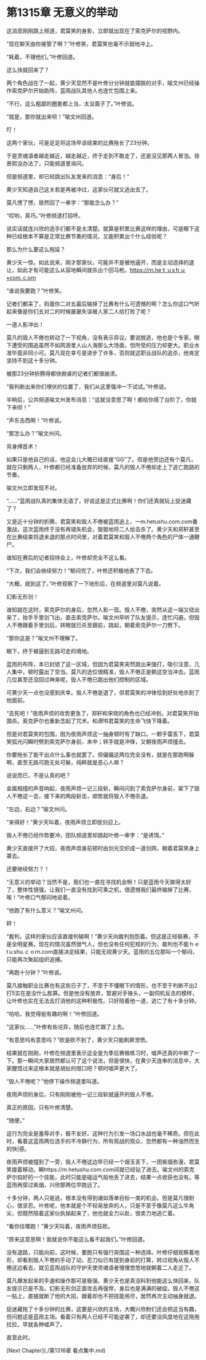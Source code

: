 # 第1315章 无意义的举动

这消息刚刚跳上频道，君莫笑的身影，立即就出现在了索克萨尔的视野内。

“现在聊天由你接管了啊？”叶修笑，君莫笑也毫不示弱地冲上。

“耗着，不理他们。”叶修回道。

这么快就回来了？

两个角色战在了一起，黄少天显然不是叶修分分钟就能摆脱的对手，喻文州已经操作索克萨尔开始助阵，蓝雨战队其他人也连忙包围上来。

“不行，这么粗鄙的圈套都上当，太没面子了。”叶修说。

“就是，那你就出来呗！”喻文州回道。

叮！

这两个家伙，可是足足将这场早该结束的比赛拖长了23分钟。

于是灵魂语者越走越近，越走越近，终于走到不敢走了，还是没见那两人冒泡。徐景熙没办法了，只能频道里询问。

但是频道里，却已经跳出队友发来的消息：“身后！”

黄少天知道自己这关若是再被冲过，这家伙可就又逃出去了。

莫凡愣了愣，居然回了一串字：“那能怎么办？”

“哎哟，真巧。”叶修频道打招呼。

说实话就连兴欣的选手们都不是太清楚。就算是积累比赛这样的理由，可是眼下这种已经根本不算是正常比赛节奏的情况，又能积累出个什么经验呢？

那么为什么要这么拖延？

黄少天一惊。如此说来，刚才那家伙，可能并不是被他逼开，而是主动选择的退让，如此才有可能这么从容地瞬间就杀出个回马枪。https://ｍ.heｔｕsｈｕ•com.ｃoｍ

“谁说我要跑？”叶修笑。

记者们都呆了，妈蛋你二对五最后输掉了比赛有什么可遗憾的啊？怎么你这口气听起来像是你们五对二的时候屡屡失误被人家二人给打败了呢？

一道人影冲出！

莫凡的毁人不倦也转动了一下视角，没有表示异议。要说脱逃，他也是个专家。眼下遭受的围追虽然不如网游里人山人海那么大场面，但所受的压力却更大。职业水准毕竟非同小可。莫凡现在幸亏是进步了许多，否则就这职业战队的追杀，他肯定坚持不到这十多分钟。

被那23分钟折腾得都快掀桌的记者们都很崩溃。

“我判断出来你们埋伏的位置了，我们从这里强冲一下试试。”叶修说。

半晌后，公共频道喻文州发布消息：“这就没意思了啊！都给你搭了台阶了，你就下来呗！”

“声东击西啊！”叶修说。

“那怎么办？”喻文州问。

背身缚首术！

如果只是他自己的话，他这会儿大概已经直接“GG”了。但是他旁边还有个莫凡，就在只剩两人，叶修都已经准备放弃的时候，莫凡的毁人不倦却走上了逃亡跑路的节奏。

喻文州立即发现不对。

“……”蓝雨战队真的集体无语了，好说这是正式比赛啊！你们还真就玩上捉迷藏了？

又是近十分钟的折腾，君莫笑和毁人不倦被蓝雨追上，一m.hetushu.com.com番激战，这次蓝雨终于没有再错失机会，狠狠地将二人给击杀了。黄少天和郑轩甚至在比赛结束将退未退的那点时间里，对着君莫笑和毁人不倦两个角色的尸体一通鞭尸。

谁知在赛后的记者招待会上，叶修却完全不这么看。

“下次，我们会继续努力！”郁闷完了，叶修还积极地表了下态。

“大概，就到这了。”叶修观察了一下地形后，在频道里对莫凡说着。

幻影无形剑！

谁知就在这时，索克萨尔的身后，忽然人影一现。毁人不倦，突然从这一端又绕出来了，抬手手里剑飞出，直击索克萨尔。喻文州早听了队友提示，连忙闪避。但毁人不倦跟着手里剑后，转眼就已杀至跟前，跳起，朝着索克萨尔一刀劈下。

“那你这是？”喻文州不理解了。

眼下，终于被逼到无路可走的境地。

蓝雨的布阵，本已封锁了这一区域，但因为君莫笑突然跳出来强打，吸引注意，几人集中，顿时露出了空当。莫凡的选位很精准，毁人不倦正是朝这空当冲去。蓝雨几位甚至还没回过神来呢，毁人不倦已跑出他们控制的区域。

可黄少天一点也没感到庆幸。毁人不倦是退了，但君莫笑的冲锋恰到好处地杀到了他面前。

“去死吧！”夜雨声烦的攻势更急了，郑轩和宋晓的角色也已经冲到，对君莫笑开始围杀。索克萨尔也重新念起了咒术。和*图*书君莫笑的生命飞快下降着。

但是对君莫笑的包围，因为夜雨声烦这一抽身顿时有了缺口。一颗手雷丢下，君莫笑弧光闪瞬时劈到索克萨尔身前，未中；转手就是冲锋，又朝夜雨声烦撞去。

你要拖长了能干出点什么事也就罢了。但偏偏这两位完全没有，就是在那跑啊躲啊，直至无路可跑无处可躲，纯粹就是恶心人嘛？

说说而已，不是认真的吧？

金属相撞的声音响起，夜雨声烦一记三段斩，瞬间闪到了索克萨尔身前，架下了毁人不倦这一击，接下来的两段斩击，顺势就将毁人不倦杀退。

“左边，右边？”喻文州问。

“来得好！”黄少天叫着，夜雨声烦立即拔剑迎上。

毁人不倦已经作势要冲，团队频道里却跳起叶修一串字：“是诱饵。”

黄少天直接开了大招，夜雨声烦身前顿时由剑光交织成一道剑网，朝着君莫笑身上罩去。

还要继续努力？！

“无意义的举动？当然不是，我们也一直在寻找机会啊！只是蓝雨今天做得太好了，整体性很强，让我们一直没有找到可乘之机，很遗憾我们最终输掉了比赛，唉！”叶修口气郁闷地说着。

“他跑了有什么意义？”喻文州问。

砰！

“裁判，这样的家伙应该直接判输啊！”黄少天向裁判抱怨着。但这是正经联赛，不是全明星赛。现在的情况虽然很气人，但也没有任何犯规的行为，裁判也不能ｈｅtｕshu.ｃｏｍ.com直接决定结果，只能无视黄少天。蓝雨的五位那叫一个郁闷，只能再次聚起组织追捕。

“再跑十分钟？”叶修说。

莫凡接触职业比赛也有这些日子了，不至于不懂眼下的情形，也不至于判断不出2打5实在是没什么胜算。但是他没有放弃，暂避对手锋头，一副伺机反击的模样，让叶修也实在无法去打消他的这种积极性。只好陪着他一道，逃亡了有十多分钟。

“哈哈，我觉得挺有趣的啊！”叶修回道。

“这家伙……”叶修有些诧异，随后也连忙跟了上去。

“有意思吗有意思吗？”砍是砍不到了，黄少天只能刷屏泄愤。

结果就在刚刚，叶修在频道里表示这全是为季后赛做练习时，嘘声还真的中断了一下。那一瞬间大家居然都认可了这个说法，但是很快，在黄少天连串的消息中，大家醒悟过来这根本就是胡扯的借口吧？顿时嘘声更大了。

“毁人不倦呢？”他停下操作频道里叫道。

夜雨声烦的身后，只有刚刚被他一记三段斩就逼开的毁人不倦。

真正的原因，只有叶修清楚。

“随便。”

这行为完全是羞辱对手，极不友好。这种行为引发一场口水战也毫不稀奇。但在此时，看着这蓝雨两位选手的不冷静行为，所有观战的观众，忽然都有一种油然而生的快|感。

夜雨声烦被撞到了一旁，毁人不倦这边早已经一个烟玉丢下，一团紫烟弥漫，君莫笑接着移动，瞬https://m.hetushu.com.com间就已经钻了进去。喻文州的索克萨尔掐好的一个技能，此时只能是碰运气般地丢了进去，结果一点收获也没有。等蓝雨再穿过紫烟，兴欣那两位早跑远了。

十多分钟，两人只是逃，根本没有得到诸如落单目标一类的机会。但是莫凡很耐心，很坚忍。叶修呢，他本就是个不轻易放弃的人，只是不至于像莫凡这么牛角尖，但既然陪着这家伙执拗起来了，他也就全力以赴，很卖力地逃亡着。

“看你往哪跑！”黄少天叫着，夜雨声烦狂砍。

“原来这意思啊！我就说你不能这么看不起我们。”叶修回道。

没有退路，只能向前，这时候，要跑只有强行突围这一种选择。叶修仔细观察着地形，却看到毁人不倦的手动了动，忍刀似已有提到身前的打算，转过视角从毁人不倦这边看去，就见蓝雨战队的守护天使灵魂语者慢慢悠悠地就朝着二人走近了。

莫凡爆发起来的手速和操作那可是极强，黄少天也是真没料到他能这么快回来，队友提示已是不及。幻影无形剑正面攻击再强悍，身后也是满满的破绽。毁人不倦这一贴上，直接就断了他的大招，跟着却也不把技能用尽，居然再次主动抽身就退。

捉迷藏拖了十多分钟的比赛，这要是兴欣的主场，大概兴欣粉们还会把这当有趣，但问题这是蓝雨主场。看着只有两人已经不可能逆袭了，却还要没风度地在这拖拖拉拉，早就各种嘘声了。

直至此时。



[Next Chapter](./第1316章 看点集中.md)